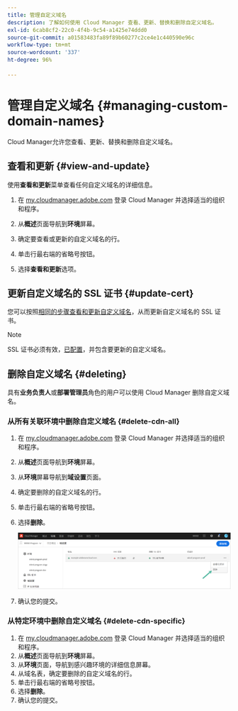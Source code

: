 ```yaml
---
title: 管理自定义域名
description: 了解如何使用 Cloud Manager 查看、更新、替换和删除自定义域名。
exl-id: 6cab8cf2-22c0-4f4b-9c54-a1425e74ddd0
source-git-commit: a01583483fa89f89b60277c2ce4e1c440590e96c
workflow-type: tm+mt
source-wordcount: '337'
ht-degree: 96%

---
```


# 管理自定义域名 {#managing-custom-domain-names}

Cloud Manager允许您查看、更新、替换和删除自定义域名。

## 查看和更新 {#view-and-update}

使用&#x200B;**查看和更新**&#x200B;菜单查看任何自定义域名的详细信息。

1. 在 [my.cloudmanager.adobe.com](https://my.cloudmanager.adobe.com/) 登录 Cloud Manager 并选择适当的组织和程序。

1. 从&#x200B;**概述**&#x200B;页面导航到&#x200B;**环境**&#x200B;屏幕。

1. 确定要查看或更新的自定义域名的行。

1. 单击行最右端的省略号按钮。

1. 选择&#x200B;**查看和更新**&#x200B;选项。

## 更新自定义域名的 SSL 证书 {#update-cert}

您可以按照[相同的步骤查看和更新自定义域名](#view-and-update)，从而更新自定义域名的 SSL 证书。

>[!NOTE]
>
>SSL 证书必须有效，[已配置](/help/implementing/cloud-manager/managing-ssl-certifications/introduction.md)，并包含要更新的自定义域名。

## 删除自定义域名 {#deleting}

具有&#x200B;**业务负责人**&#x200B;或&#x200B;**部署管理员**&#x200B;角色的用户可以使用 Cloud Manager 删除自定义域名。

### 从所有关联环境中删除自定义域名 {#delete-cdn-all}

1. 在 [my.cloudmanager.adobe.com](https://my.cloudmanager.adobe.com/) 登录 Cloud Manager 并选择适当的组织和程序。

1. 从&#x200B;**概述**&#x200B;页面导航到&#x200B;**环境**&#x200B;屏幕。

1. 从&#x200B;**环境**&#x200B;屏幕导航到&#x200B;**域设置**&#x200B;页面。

1. 确定要删除的自定义域名的行。

1. 单击行最右端的省略号按钮。

1. 选择&#x200B;**删除**。

   ![删除自定义域名](/help/implementing/cloud-manager/assets/cdn/cdn-delete.png)

1. 确认您的提交。

### 从特定环境中删除自定义域名 {#delete-cdn-specific}

1. 在 [my.cloudmanager.adobe.com](https://my.cloudmanager.adobe.com/) 登录 Cloud Manager 并选择适当的组织和程序。
1. 从&#x200B;**概述**&#x200B;页面导航到&#x200B;**环境**&#x200B;屏幕。
1. 从&#x200B;**环境**&#x200B;页面，导航到感兴趣环境的详细信息屏幕。
1. 从域名表，确定要删除的自定义域名的行。
1. 单击行最右端的省略号按钮。
1. 选择&#x200B;**删除**。
1. 确认您的提交。

